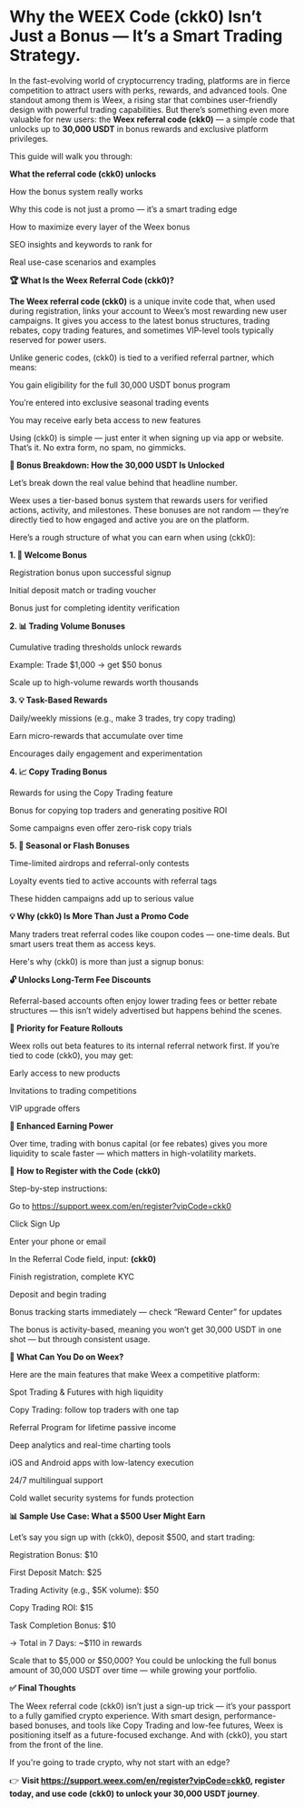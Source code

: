 # Why the WEEX Code (ckk0) Isn’t Just a Bonus — It’s a Smart Trading Strategy.

In the fast-evolving world of cryptocurrency trading, platforms are in fierce competition to attract users with perks, rewards, and advanced tools. One standout among them is Weex, a rising star that combines user-friendly design with powerful trading capabilities. But there’s something even more valuable for new users: the **Weex referral code (ckk0)** — a simple code that unlocks up to **30,000 USDT** in bonus rewards and exclusive platform privileges.

This guide will walk you through:

**What the referral code (ckk0) unlocks**

How the bonus system really works

Why this code is not just a promo — it’s a smart trading edge

How to maximize every layer of the Weex bonus

SEO insights and keywords to rank for

Real use-case scenarios and examples

**🏆 What Is the Weex Referral Code (ckk0)?**

**The Weex referral code (ckk0)** is a unique invite code that, when used during registration, links your account to Weex’s most rewarding new user campaigns. It gives you access to the latest bonus structures, trading rebates, copy trading features, and sometimes VIP-level tools typically reserved for power users.

Unlike generic codes, (ckk0) is tied to a verified referral partner, which means:

You gain eligibility for the full 30,000 USDT bonus program

You’re entered into exclusive seasonal trading events

You may receive early beta access to new features

Using (ckk0) is simple — just enter it when signing up via app or website. That’s it. No extra form, no spam, no gimmicks.

**🎁 Bonus Breakdown: How the 30,000 USDT Is Unlocked**

Let’s break down the real value behind that headline number.

Weex uses a tier-based bonus system that rewards users for verified actions, activity, and milestones. These bonuses are not random — they’re directly tied to how engaged and active you are on the platform.

Here’s a rough structure of what you can earn when using (ckk0):

**1. 🎉 Welcome Bonus**

Registration bonus upon successful signup

Initial deposit match or trading voucher

Bonus just for completing identity verification

**2. 📊 Trading Volume Bonuses**

Cumulative trading thresholds unlock rewards

Example: Trade $1,000 → get $50 bonus

Scale up to high-volume rewards worth thousands

**3. 💡 Task-Based Rewards**

Daily/weekly missions (e.g., make 3 trades, try copy trading)

Earn micro-rewards that accumulate over time

Encourages daily engagement and experimentation

**4. 📈 Copy Trading Bonus**

Rewards for using the Copy Trading feature

Bonus for copying top traders and generating positive ROI

Some campaigns even offer zero-risk copy trials

**5. 🧧 Seasonal or Flash Bonuses**

Time-limited airdrops and referral-only contests

Loyalty events tied to active accounts with referral tags

These hidden campaigns add up to serious value

**💡 Why (ckk0) Is More Than Just a Promo Code**

Many traders treat referral codes like coupon codes — one-time deals. But smart users treat them as access keys.

Here's why (ckk0) is more than just a signup bonus:

**🔓 Unlocks Long-Term Fee Discounts**

Referral-based accounts often enjoy lower trading fees or better rebate structures — this isn’t widely advertised but happens behind the scenes.

**🧠 Priority for Feature Rollouts**

Weex rolls out beta features to its internal referral network first. If you’re tied to code (ckk0), you may get:

Early access to new products

Invitations to trading competitions

VIP upgrade offers

**🏅 Enhanced Earning Power**

Over time, trading with bonus capital (or fee rebates) gives you more liquidity to scale faster — which matters in high-volatility markets.

**🔧 How to Register with the Code (ckk0)**

Step-by-step instructions:

Go to https://support.weex.com/en/register?vipCode=ckk0

Click Sign Up

Enter your phone or email

In the Referral Code field, input: **(ckk0)**

Finish registration, complete KYC

Deposit and begin trading

Bonus tracking starts immediately — check “Reward Center” for updates

The bonus is activity-based, meaning you won’t get 30,000 USDT in one shot — but through consistent usage.

**📱 What Can You Do on Weex?**

Here are the main features that make Weex a competitive platform:

Spot Trading & Futures with high liquidity

Copy Trading: follow top traders with one tap

Referral Program for lifetime passive income

Deep analytics and real-time charting tools

iOS and Android apps with low-latency execution

24/7 multilingual support

Cold wallet security systems for funds protection

**📊 Sample Use Case: What a $500 User Might Earn**

Let’s say you sign up with (ckk0), deposit $500, and start trading:

Registration Bonus: $10

First Deposit Match: $25

Trading Activity (e.g., $5K volume): $50

Copy Trading ROI: $15

Task Completion Bonus: $10

→ Total in 7 Days: ~$110 in rewards

Scale that to $5,000 or $50,000? You could be unlocking the full bonus amount of 30,000 USDT over time — while growing your portfolio.

**✅ Final Thoughts**

The Weex referral code (ckk0) isn’t just a sign-up trick — it’s your passport to a fully gamified crypto experience. With smart design, performance-based bonuses, and tools like Copy Trading and low-fee futures, Weex is positioning itself as a future-focused exchange. And with (ckk0), you start from the front of the line.

If you're going to trade crypto, why not start with an edge?

👉 **Visit https://support.weex.com/en/register?vipCode=ckk0, register today, and use code (ckk0) to unlock your 30,000 USDT journey**.

